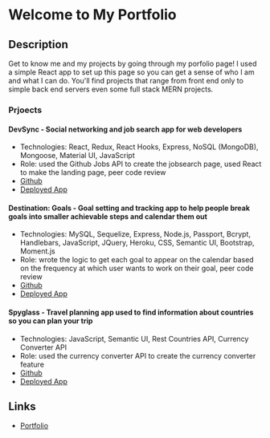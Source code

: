 # Welcome to My Portfolio

## Description
Get to know me and my projects by going through my porfolio page! I used a simple React app to set up this page so you can get a sense of who I am and what I can do. You'll find projects that range from front end only to simple back end servers even some full stack MERN projects. 

### Prjoects
#### DevSync - Social networking and job search app for web developers
- Technologies: React, Redux, React Hooks, Express, NoSQL (MongoDB), Mongoose, Material UI, JavaScript 
- Role: used the Github Jobs API to create the jobsearch page, used React to make the landing page, peer code review
- [Github](https://github.com/gtscott90/DevSync)
- [Deployed App](https://devsync-project-3.herokuapp.com/)

#### Destination: Goals - Goal setting and tracking app to help people break goals into smaller achievable steps and calendar them out
- Technologies: MySQL, Sequelize, Express, Node.js, Passport, Bcrypt, Handlebars, JavaScript, JQuery, Heroku, CSS, Semantic UI, Bootstrap, Moment.js
- Role: wrote the logic to get each goal to appear on the calendar based on the frequency at which user wants to work on their goal, peer code review
- [Github](https://github.com/gtscott90/Destination-Goals)
- [Deployed App](https://apple-tart-97413.herokuapp.com/)

#### Spyglass - Travel planning app used to find information about countries so you can plan your trip
- Technologies: JavaScript, Semantic UI, Rest Countries API, Currency Converter API
- Role: used the currency converter API to create the currency converter feature 
- [Github](https://github.com/gtscott90/Spyglass)
- [Deployed App](https://gabel35.github.io/Spyglass/)

## Links
- [Portfolio](https://gtscott90.github.io/portfolio-test/)
